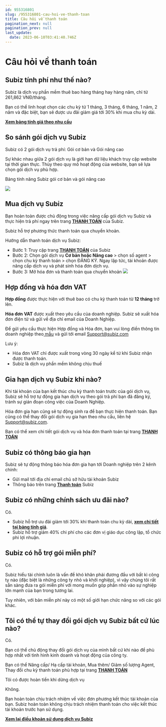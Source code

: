 ```yaml
---
id: 955316801
slug: /955316801-cau-hoi-ve-thanh-toan
title: Câu hỏi về thanh toán
pagination_next: null
pagination_prev: null
last_update:
  date: 2023-06-10T03:41:40.746Z
---
```


# Câu hỏi về thanh toán

## Subiz tính phí như thế nào?


Subiz là dịch vụ phần mềm thuê bao hàng tháng hay hàng năm, chỉ từ 261,862 VNĐ/tháng.



Bạn có thể linh hoạt chọn các chu kỳ từ 1 tháng, 3 tháng, 6 tháng, 1 năm, 2 năm và đặc biệt, bạn sẽ được ưu đãi giảm giá tới 30% khi mua chu kỳ dài.



**[Xem bảng tính giá theo nhu cầu](https://subiz.com.vn/vi/calculator.html)**
## So sánh gói dịch vụ Subiz


Subiz có 2 gói dịch vụ trả phí: Gói cơ bản và Gói nâng cao



Sự khác nhau giữa 2 gói dịch vụ là giới hạn dữ liệu khách truy cập website tại thời gian thực. Thùy theo quy mô hoạt động của website, bạn sẽ lựa chọn gói dịch vụ phù hợp.



Bảng tính năng Subiz gói cơ bản và gói nâng cao








![](https://vcdn.subiz-cdn.com/file/firrxrsxljrurgerunpb_acpxkgumifuoofoosble)

## Mua dịch vụ Subiz


Bạn hoàn toàn được chủ động trong việc nâng cấp gói dịch vụ Subiz và thực hiện trả phí ngay trên trang **[THANH TOÁN](https://app.subiz.com.vn/subscriptions)** của Subiz.



Subiz hỗ trợ phương thức thanh toán qua chuyển khoản.



Hướng dẫn thanh toán dịch vụ Subiz:

- Bước 1: Truy cập trang **[THANH TOÁN](https://app.subiz.com.vn/subscriptions)** của Subiz
- Bước 2: Chọn gói dịch vụ **Cơ bản **hoặc** Nâng cao** > chọn số agent > chọn chu kỳ thanh toán > chọn ĐĂNG KÝ. Ngay lập tức, tài khoản được nâng cấp dịch vụ và phát sinh hóa đơn dịch vụ.
- Bước 3: Mở hóa đơn và thanh toán qua chuyển khoản
![](https://vcdn.subiz-cdn.com/file/firrxrsxpgiafjkpvmde_acpxkgumifuoofoosble)
## Hợp đồng và hóa đơn VAT


**Hợp đồng** được thực hiện với thuê bao có chu kỳ thanh toán từ **12 tháng** trở lên.

**Hóa đơn** **VAT** được xuất theo yêu cầu của doanh nghiệp. Subiz sẽ xuất hóa đơn điện tử và gửi về địa chỉ email của Doanh Nghiệp.

Để gửi yêu cầu thực hiện Hợp đồng và Hóa đơn, bạn vui lòng điền thông tin doanh nghiệp theo[ ](https://docs.subiz.com/wp-content/uploads/2017/12/Subiz_Th%C3%B4ng-tin-doanh-nghi%E1%BB%87p.doc)[mẫu](https://docs.subiz.com/wp-content/uploads/2017/12/Subiz_Th%C3%B4ng-tin-doanh-nghi%E1%BB%87p.doc) và gửi tới email Support@subiz.com

Lưu ý: 

- Hóa đơn VAT chỉ được xuất trong vòng 30 ngày kể từ khi Subiz nhận được thanh toán.
- Subiz là dịch vụ phần mềm không chịu thuế
## Gia hạn dịch vụ Subiz khi nào?


Khi tài khoản của bạn kết thúc chu kỳ thanh toán trước của gói dịch vụ, Subiz sẽ hỗ trợ tự động gia hạn dịch vụ theo gói trả phí bạn đã đăng ký, tránh sự gián đoạn công việc của Doanh Nghiệp.



Hóa đơn gia hạn cũng sẽ tự động sinh ra để bạn thực hiện thanh toán. Bạn cũng có thể thay đổi gói dịch vụ gia hạn theo nhu cầu, liên hệ Support@subiz.com.



Bạn có thể xem chi tiết gói dịch vụ và hóa đơn thanh toán tại trang **[THANH TOÁN](https://app.subiz.com.vn/subscriptions)**
## Subiz có thông báo gia hạn


Subiz sẽ tự động thông báo hóa đơn gia hạn tới Doanh nghiệp trên 2 kênh chính:

- Gửi mail tới địa chỉ email chủ sở hữu tài khoản Subiz
- Thông báo trên trang **[Thanh toán](https://app.subiz.com.vn/subscriptions)** Subiz
## Subiz có những chính sách ưu đãi nào?


Có.

- Subiz hỗ trợ ưu đãi giảm tới 30% khi thanh toán chu kỳ dài, **[xem chi tiết tại bảng tính giá](https://subiz.com.vn/vi/calculator.html)**.
- Subiz hỗ trợ giảm 40% chi phí cho các đơn vị giáo dục công lập, tổ chức phi lợi nhuận.
## Subiz có hỗ trợ gói miễn phí?


Có.

Subiz hiểu tài chính luôn là vấn đề khó khăn phải đương đầu với bất kì công ty nào (đặc biệt là những công ty nhỏ và khởi nghiệp), vì vậy chúng tôi rất sẵn sàng đưa ra gói miễn phí với mong muốn góp phần nhỏ vào sự nghiệp lớn mạnh của bạn trong tương lai.

Tuy nhiên, với bản miễn phí này có một số giới hạn chức năng so với các gói khác.
## Tôi có thể tự thay đổi gói dịch vụ Subiz bất cứ lúc nào?


Có.

Bạn có thể chủ động thay đổi gói dịch vụ của mình bất cứ khi nào để phù hợp nhất với tình hình kinh doanh và hoạt động của công ty. 

Bạn có thể Nâng cấp/ Hạ cấp tài khoản, Mua thêm/ Giảm số lượng Agent, Thay đổi chu kỳ thanh toán phù hợp tại trang **[THANH TOÁN](https://app.subiz.com.vn/subscriptions)**



Tôi có được hoàn tiền khi dừng dịch vụ

Không.

Bạn hoàn toàn chịu trách nhiệm về việc đơn phương kết thúc tài khoản của bạn. Subiz hoàn toàn không chịu trách nhiệm thanh toán cho việc kết thúc tài khoản trước hạn sử dụng.

**[Xem lại điều khoản sử dụng dịch vụ Subiz](https://subiz.com.vn/vi/terms-of-service.html)**